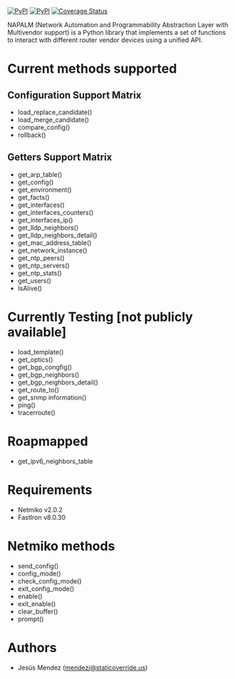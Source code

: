 [![PyPI](https://img.shields.io/pypi/v/napalm-ruckus-fastiron.svg)](https://pypi.python.org/pypi/napalm-ruckus-fastiron)
[![PyPI](https://img.shields.io/pypi/dm/napalm-ruckus-fastiron.svg)](https://pypi.python.org/pypi/napalm-ruckus-fastiron)
[![Coverage Status](https://coveralls.io/repos/github/napalm-automation/napalm-napalm-ruckus-fastiron/badge.svg?branch=master)](https://coveralls.io/github/napalm-automation/napalm-napalm-ruckus-fastiron)

NAPALM (Network Automation and Programmability Abstraction Layer with Multivendor support) is a Python library that implements a set of functions to interact with different router vendor devices using a unified API.

Current methods supported
=======

Configuration Support Matrix
-----------------------------------
- load_replace_candidate()
- load_merge_candidate()
- compare_config()
- rollback()

Getters Support Matrix
-----------------------------------
- get_arp_table()
- get_config()
- get_environment()
- get_facts()
- get_interfaces()
- get_interfaces_counters()
- get_interfaces_ip()
- get_lldp_neighbors()
- get_lldp_neighbors_detail()
- get_mac_address_table()
- get_network_instance()
- get_ntp_peers()
- get_ntp_servers()
- get_ntp_stats()
- get_users()
- IsAlive()

Currently Testing [not publicly available]
=======
- load_template()
- get_optics()
- get_bgp_congfig()
- get_bgp_neighbors()
- get_bgp_neighbors_detail()
- get_route_to()
- get_snmp information()
- ping()
- tracerroute()

Roapmapped
=======
- get_ipv6_neighbors_table

Requirements
=======
- Netmiko v2.0.2
- FastIron v8.0.30

Netmiko methods
=======
- send_config()
- config_mode()
- check_config_mode()
- exit_config_mode()
- enable()
- exit_enable()
- clear_buffer()
- prompt()

Authors
=======
 * Jesús Mendez ([mendezj@staticoverride.us](mailto:mendezj@staticoverride.us))
